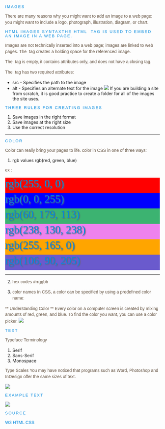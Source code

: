 ## Images
There are many reasons why you might
want to add an image to a web page: you
might want to include a logo, photograph,
illustration, diagram, or chart.
## HTML Images SyntaxThe HTML <img> tag is used to embed an image in a web page.

Images are not technically inserted into a web page; images are linked to web pages. The <img> tag creates a holding space for the referenced image.

The <img> tag is empty, it contains attributes only, and does not have a closing tag.

The <img> tag has two required attributes:

* src - Specifies the path to the image
* alt - Specifies an alternate text for the image
![](https://cdo-curriculum.s3.amazonaws.com/media/uploads/img_tag.png)
If you are building a site from scratch, it is good
practice to create a folder for all of the images
the site uses.
## Three Rules for Creating Images
1. Save images in the right format
2. Save images at the right size
3. Use the correct resolution
--------------------------------------------------------------------------------------------------------
## color
Color can really bring your pages to life.
color in CSS in one of three ways:
1. rgb values
rgb(red, green, blue)

ex : 

<h1 style="background-color:rgb(255, 0, 0);">rgb(255, 0, 0)</h1>
<h1 style="background-color:rgb(0, 0, 255);">rgb(0, 0, 255)</h1>
<h1 style="background-color:rgb(60, 179, 113);">rgb(60, 179, 113)</h1>
<h1 style="background-color:rgb(238, 130, 238);">rgb(238, 130, 238)</h1>
<h1 style="background-color:rgb(255, 165, 0);">rgb(255, 165, 0)</h1>
<h1 style="background-color:rgb(106, 90, 205);">rgb(106, 90, 205)</h1>

------------------------------------------------------------------
2. hex codes
#rrggbb


3. color names
In CSS, a color can be specified by using a predefined color name:


** Understanding Color **
Every color on a computer screen is created by mixing amounts of red,
green, and blue. To find the color you want, you can use a color picker.
![](https://99designs-blog.imgix.net/blog/wp-content/uploads/2017/02/RBG-2-column.png?auto=format&q=60&fit=max&w=930)
## Text
Typeface Terminology
1. Serif
2. Sans-Serif
3. Monospace

Type Scales
You may have noticed that programs such as
Word, Photoshop and InDesign offer the same
sizes of text.

![](https://i1.wp.com/www.tutorialbrain.com/wp-content/uploads/2019/03/CSS-Font-Property_tutorialbrain.png?fit=800%2C800&ssl=1)

## Example TEXT
<!DOCTYPE html>
<html>
<head>
		 <title>Text</title>
		 <style type="text/css">
			 body {
				 padding: 20px;}
			 h1, h2, h3, a {
				 font-weight: normal;
				 color: #0088dd;
				 margin: 0px;}
			 h1 {
				 font-family: Georgia, Times, serif;
				 font-size: 250%;
				 text-shadow: 2px 2px 3px #666666;
				 padding-bottom: 10px;}
			 h2 {
				 font-family: "Gill Sans", Arial, sans-serif;
				 font-size: 90%;
				 text-transform: uppercase;
				 letter-spacing: 0.2em;}
			 h3 {
				 font-size: 150%;}
			 p {
				 font-family: Arial, Verdana, sans-serif;
				 line-height: 1.4em;
				 color: #665544;}
			 p.intro:first-line {
				 font-weight: bold;}
			 .credits {
				 font-style: italic;
				 text-align: right;}
			 a {
				 text-decoration: none;}
			 a:hover {
				 text-decoration: underline;}
		 </style>
</head>

![](https://image.slidesharecdn.com/lab6fontcss-html-140916213022-phpapp01/95/lab6-font-css-html-8-638.jpg?cb=1410903066)
## source ##
[W3](https://www.w3schools.com/)
[HTML CSS](file:///home/sanaa/Downloads/HTML%20CSS.pdf)
